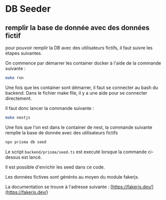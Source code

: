 # DB Seeder

## remplir la base de donnée avec des données fictif

pour pouvoir remplir la DB avec des utilisateurs fictifs, il faut suivre les étapes suivantes.

On commence par démarrer les container docker à l'aide de la commande suivante :

```bash
make run
```

Une fois que les container sont démarrer, il faut se connecter au bash du backend. Dans le fichier make file, il y a une aide pour se connecter directement.

Il faut donc lancer la commande suivante :


```bash
make nestjs
```

Une fois que l'on est dans le container de nest, la commande suivante remplie la base de donnée avec des utilisateurs fictifs 

```bash
npx prisma db seed
```

Le script `backend/prisma/seed.ts` est executé lorsque la commande ci-dessus est lancé.

Il est possible d'enrichir les seed dans ce code.

Les données fictives sont générés au moyen du module fakerjs.

La documentation se trouve à l'adresse suivante : [https://fakerjs.dev/](https://fakerjs.dev/)

